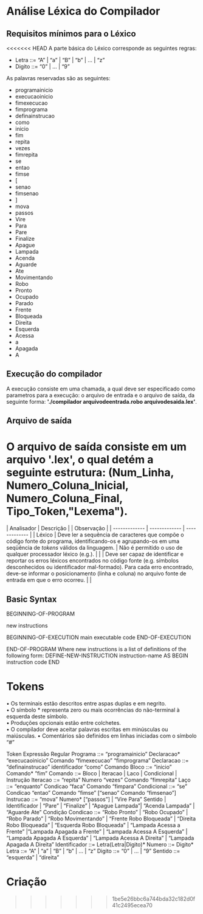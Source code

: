 # Análise Léxica do Compilador

## Requisitos mínimos para o Léxico

<<<<<<< HEAD
A parte básica do Léxico corresponde as seguintes regras:

 - Letra ::= “A” | “a” | “B” | “b” | ... | “z”
 - Digito ::= “0” | ... | “9”

As palavras reservadas são as seguintes:

 - programainicio
 - execucaoinicio
 - fimexecucao
 - fimprograma
 - definainstrucao
 - como
 - inicio
 - fim
 - repita
 - vezes
 - fimrepita
 - se
 - entao
 - fimse
 - [
 - senao
 - fimsenao
 - ]
 - mova
 - passos
 - Vire
 - Para
 - Pare
 - Finalize
 - Apague
 - Lampada
 - Acenda
 - Aguarde
 - Ate
 - Movimentando
 - Robo
 - Pronto
 - Ocupado
 - Parado
 - Frente
 - Bloqueada
 - Direita
 - Esquerda
 - Acessa
 - a
 - Apagada
 - A

## Execução do compilador

A execução consiste em uma chamada, a qual deve ser especificado como parametros para a execução: o arquivo de entrada e o arquivo de saída, da seguinte forma: **'./compilador arquivodeentrada.robo arquivodesaida.lex'**.

## Arquivo de saída

O arquivo de saída consiste em um arquivo '.lex', o qual detém a seguinte estrutura: (Num_Linha, Numero_Coluna_Inicial, Numero_Coluna_Final, Tipo_Token,"Lexema").
=======
| Analisador | Descrição | | Observação |
| ------------- | ------------- | ------------- |
| Léxico  | Deve ler a sequência de caracteres que compõe o código fonte do programa, identificando-os e agrupando-os em uma seqüência de *tokens* válidos da linguagem. | Não é permitido o uso de qualquer processador léxico (e.g.). |
|  | Deve ser capaz de identificar e reportar os erros léxicos encontrados no código fonte (e.g. símbolos desconhecidos ou identificador mal-formado). Para cada	 erro encontrado, deve-se informar o posicionamento (linha e coluna) no arquivo fonte de entrada em que o erro ocorreu.  |  |

## Basic Syntax

BEGINNING-OF-PROGRAM

 new instructions

 BEGINNING-OF-EXECUTION
  main executable code
 END-OF-EXECUTION

END-OF-PROGRAM
Where new instructions is a list of definitions of the following form:
DEFINE-NEW-INSTRUCTION instruction-name AS
BEGIN
  instruction code
END

# Tokens

• Os	terminais	estão	descritos	entre	aspas	duplas e	em	negrito.	
• O	símbolo	*	representa	zero	ou	mais	ocorrências	do	não-terminal à	esquerda	deste	símbolo.	
• Produções opcionais	estão	entre	colchetes.	
• O	compilador	deve	aceitar	palavras	escritas	em	minúsculas	ou	maiúsculas.
• Comentários	são	definidos	em	linhas	iniciadas	com	o	símbolo	“#”

Token Expressão	Regular
Programa ::= “programainicio” Declaracao* “execucaoinicio” Comando “fimexecucao” “fimprograma”
Declaracao ::= “definainstrucao” identificador “como” Comando
Bloco ::= “inicio” Comando* ”fim”
Comando ::= Bloco | Iteracao | Laco | Condicional | Instrução
Iteracao ::= “repita” Numero “vezes” Comando “fimrepita”
Laço ::= “enquanto” Condicao “faca” Comando “fimpara”
Condicional ::= “se” Condicao “entao” Comando “fimse” [“senao” Comando “fimsenao”]
Instrucao ::= “mova” Numero* [“passos”] | “Vire Para” Sentido | Identificador | “Pare” | “Finalize” | “Apague Lampada”| “Acenda Lampada” | “Aguarde Ate” Condição
Condicao ::= “Robo Pronto” | “Robo Ocupado” | “Robo Parado” | “Robo Movimentando” | “Frente Robo Bloqueada” | “Direita Robo Bloqueada” | “Esquerda Robo Bloqueada” | “Lampada Acessa a Frente” |”Lampada Apagada a Frente” | “Lampada Acessa A Esquerda” | “Lampada Apagada A Esquerda” | “Lampada Acessa A Direita” | “Lampada Apagada A Direita”
Identificador ::= Letra(Letra|Digito)*
Numero ::= Digito*
Letra ::= “A” | “a” | “B” | “b” | ... | “z”
Digito ::= “0” | ... | “9”
Sentido ::= “esquerda” | “direita”

# Criação
>>>>>>> 1be5e26bbc6a744bda32c182d0f41c2495ecea70
